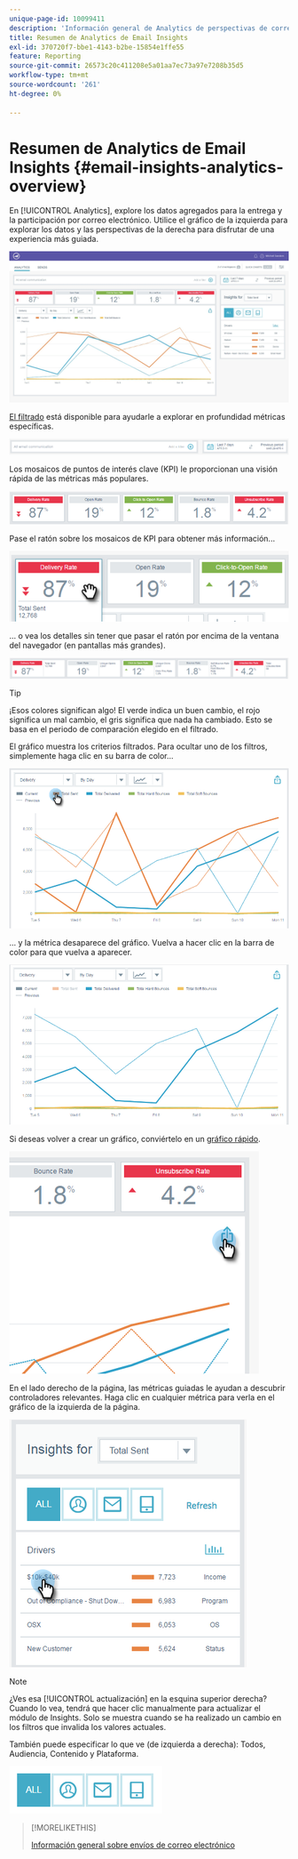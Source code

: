 ```yaml
---
unique-page-id: 10099411
description: 'Información general de Analytics de perspectivas de correo electrónico: documentos de Marketo, documentación del producto'
title: Resumen de Analytics de Email Insights
exl-id: 370720f7-bbe1-4143-b2be-15854e1ffe55
feature: Reporting
source-git-commit: 26573c20c411208e5a01aa7ec73a97e7208b35d5
workflow-type: tm+mt
source-wordcount: '261'
ht-degree: 0%

---
```


# Resumen de Analytics de Email Insights {#email-insights-analytics-overview}

En [!UICONTROL Analytics], explore los datos agregados para la entrega y la participación por correo electrónico. Utilice el gráfico de la izquierda para explorar los datos y las perspectivas de la derecha para disfrutar de una experiencia más guiada.

![](assets/emailanalytics-1.jpg)

[El filtrado](/help/marketo/product-docs/reporting/email-insights/filtering-in-email-insights.md) está disponible para ayudarle a explorar en profundidad métricas específicas.

![](assets/filter-field.png)

Los mosaicos de puntos de interés clave (KPI) le proporcionan una visión rápida de las métricas más populares.

![](assets/kpi.png)

Pase el ratón sobre los mosaicos de KPI para obtener más información...

![](assets/kpi-hover.png)

... o vea los detalles sin tener que pasar el ratón por encima de la ventana del navegador (en pantallas más grandes).

![](assets/kpi-wide.png)

>[!TIP]
>
>¡Esos colores significan algo! El verde indica un buen cambio, el rojo significa un mal cambio, el gris significa que nada ha cambiado. Esto se basa en el periodo de comparación elegido en el filtrado.

El gráfico muestra los criterios filtrados. Para ocultar uno de los filtros, simplemente haga clic en su barra de color...

![](assets/chart1.png)

... y la métrica desaparece del gráfico. Vuelva a hacer clic en la barra de color para que vuelva a aparecer.

![](assets/chart2.png)

Si deseas volver a crear un gráfico, conviértelo en un [gráfico rápido](/help/marketo/product-docs/reporting/email-insights/email-insights-quick-charts.md).

![](assets/quick-chart.png)

En el lado derecho de la página, las métricas guiadas le ayudan a descubrir controladores relevantes. Haga clic en cualquier métrica para verla en el gráfico de la izquierda de la página.

![](assets/guided-metrics-ps.png)

>[!NOTE]
>
>¿Ves esa [!UICONTROL actualización] en la esquina superior derecha? Cuando lo vea, tendrá que hacer clic manualmente para actualizar el módulo de Insights. Solo se muestra cuando se ha realizado un cambio en los filtros que invalida los valores actuales.

También puede especificar lo que ve (de izquierda a derecha): Todos, Audiencia, Contenido y Plataforma.

![](assets/guided-bar.png)

>[!MORELIKETHIS]
>
>[Información general sobre envíos de correo electrónico](/help/marketo/product-docs/reporting/email-insights/email-insights-sends-overview.md)
